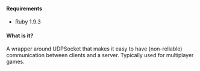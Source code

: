 #### Requirements

* Ruby 1.9.3

#### What is it?

A wrapper around UDPSocket that makes it easy to have (non-reliable) communication between clients and a server. Typically used for multiplayer games.